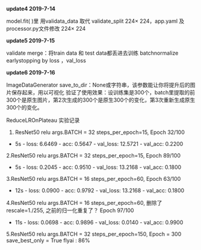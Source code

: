 **update4 2019-7-14**

model.fit( )里 用validata_data 取代 validate_split
224× 224，app.yaml 及processor.py文件修改 224× 224

**update5 2019-7-15**

validate merge：将train data 和 test data都丢进去训练
batchnormalize
earlystopping by loss ，val_loss

**update6 2019-7-16**

ImageDataGenerator
save_to_dir：None或字符串，该参数能让你将提升后的图片保存起来，用以可视化
验证了使用效果：设训练集是300个，batch里提取的前300个是原生图片，第2次生成的300个是原生300个的变化，第3次重新生成原生300个的变化。

ReduceLROnPlateau
实验记录
1.  ResNet50
relu
args.BATCH = 32
steps_per_epoch=15,
Epoch 32/100
 - 5s - loss: 6.6469 - acc: 0.5647 - val_loss: 12.5721 - val_acc: 0.2200

 
 2.ResNet50
 relu
args.BATCH = 32
steps_per_epoch=15,
Epoch 89/100
 - 5s - loss: 0.2045 - acc: 0.9510 - val_loss: 13.2168 - val_acc: 0.1800
 
3.ResNet50
 relu
args.BATCH = 16
steps_per_epoch=60,
Epoch 63/100
 - 12s - loss: 0.0900 - acc: 0.9792 - val_loss: 13.2168 - val_acc: 0.1800
 
 4.ResNet50
 relu
args.BATCH = 16
steps_per_epoch=60,
删除了 rescale=1./255, 之前的归一化重复了？
Epoch 97/100
 - 11s - loss: 0.0698 - acc: 0.9896 - val_loss: 0.0140 - val_acc: 0.9900

 5.ResNet50
 relu
args.BATCH = 32
steps_per_epoch=150,
Epoch = 300
save_best_only = True
flyai : 86%
